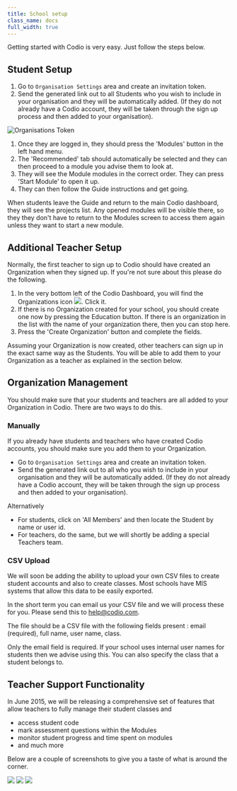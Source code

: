 ```yaml
---
title: School setup
class_name: docs
full_width: true
---
```


Getting started with Codio is very easy. Just follow the steps below.

## Student Setup

1. Go to `Organisation Settings` area and create an invitation token.
1. Send the generated link out to all Students who you wish to include in your organisation and they will be automatically added. (If they do not already have a Codio account, they will be taken through the sign up process and then added to your organisation).

![Organisations Token](/img/docs/organisations_token.png)

1. Once they are logged in, they should press the 'Modules' button in the left hand menu.
1. The 'Recommended' tab should automatically be selected and they can then proceed to a module you advise them to look at.
1. They will see the Module modules in the correct order. They can press 'Start Module' to open it up.
1. They can then follow the Guide instructions and get going.

When students leave the Guide and return to the main Codio dashboard, they will see the projects list. Any opened modules will be visible there, so they they don't have to return to the Modules screen to access them again unless they want to start a new module.


## Additional Teacher Setup
Normally, the first teacher to sign up to Codio should have created an Organization when they signed up. If you're not sure about this please do the following.

1. In the very bottom left of the Codio Dashboard, you will find the Organizations icon ![](/img/docs/education/org-button.png). Click it.
1. If there is no Organization created for your school, you should create one now by pressing the Education button. If there is an organization in the list with the name of your organization there, then you can stop here.
1. Press the 'Create  Organization' button and complete the fields.

Assuming your Organization is now created, other teachers can sign up in the exact same way as the Students. You will be able to add them to your Organization as a teacher as explained in the section below.

## Organization Management
You should make sure that your students and teachers are all added to your Organization in Codio. There are two ways to do this.

### Manually
If you already have students and teachers who have created Codio accounts, you should make sure you add them to your Organization.

- Go to `Organisation Settings` area and create an invitation token.
- Send the generated link out to all who you wish to include in your organisation and they will be automatically added. (If they do not already have a Codio account, they will be taken through the sign up process and then added to your organisation).

Alternatively 

- For students, click on 'All Members' and then locate the Student by name or user id.
- For teachers, do the same, but we will shortly be adding a special Teachers team.

### CSV Upload
We will soon be adding the ability to upload your own CSV files to create student accounts and also to create classes. Most schools have MIS systems that allow this data to be easily exported.

In the short term you can email us your CSV file and we will process these for you. Please send this to help@codio.com.

The file should be a CSV file with the following fields present : email (required), full name, user name, class.

Only the email field is required. If your school uses internal user names for students then we advise using this. You can also specify the class that a student belongs to.

## Teacher Support Functionality
In June 2015, we will be releasing a comprehensive set of features that allow teachers to fully manage their student classes and

- access student code
- mark assessment questions within the Modules
- monitor student progress and time spent on modules
- and much more

Below are a couple of screenshots to give you a taste of what is around the corner.

![](/img/docs/education/class-dash-1.jpg)
![](/img/docs/education/class-dash.jpg)
![](/img/docs/education/class-marks.jpg)






